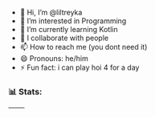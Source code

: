 - 👋 Hi, I’m @liltreyka
- 👀 I’m interested in Programming
- 🌱 I’m currently learning Kotlin
- 💞️ I collaborate with people
- 📫 How to reach me (you dont need it)
- 😄 Pronouns: he/him
- ⚡ Fun fact: i can play hoi 4 for a day

### 📊 Stats:

| <img align="center" src="https://github-readme-stats.vercel.app/api?username=liltreyka&show_icons=true&theme=tokyonight&hide_border=true" alt="" /> | <img align="center" src="https://github-readme-stats.vercel.app/api/top-langs/?username=liltreyka&layout=compact&theme=tokyonight&hide_border=true" alt="" /> |
| ----------------------------------------------------------------------------------------------------------------------------------------------- | --------------------------------------------------------------------------------------------------------------------------------------------------------- |
<br/> 

<!---
liltreyka/liltreyka is a ✨ special ✨ repository because its `README.md` (this file) appears on your GitHub profile.
You can click the Preview link to take a look at your changes.
--->
